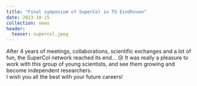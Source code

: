```yaml
---
title: "Final symposium of SuperCol in TU Eindhoven"
date: 2023-10-15
collection: news
header:
  teaser: supercol.jpeg
---
```

After 4 years of meetings, collaborations, scientific exchanges and a lot of fun, the SuperCol network reached its end... 😢 It was really a pleasure to work with this group of young scientists, and see them growing and become independent researchers.<br>
I wish you all the best with your future careers! <br>
